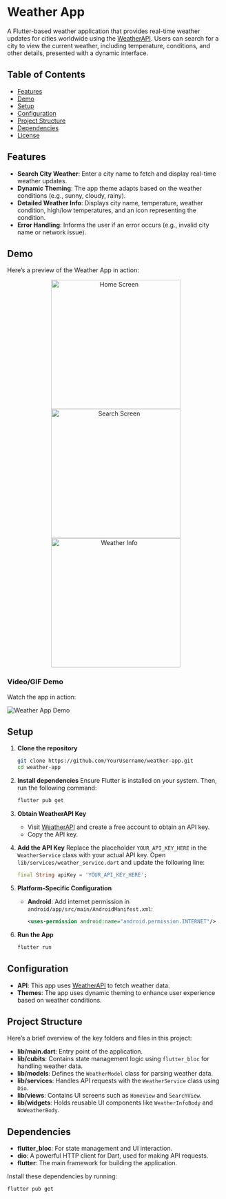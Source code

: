 # Weather App

A Flutter-based weather application that provides real-time weather updates for cities worldwide using the [WeatherAPI](https://www.weatherapi.com/). Users can search for a city to view the current weather, including temperature, conditions, and other details, presented with a dynamic interface.

## Table of Contents

- [Features](#features)
- [Demo](#demo)
- [Setup](#setup)
- [Configuration](#configuration)
- [Project Structure](#project-structure)
- [Dependencies](#dependencies)
- [License](#license)

## Features

- **Search City Weather**: Enter a city name to fetch and display real-time weather updates.
- **Dynamic Theming**: The app theme adapts based on the weather conditions (e.g., sunny, cloudy, rainy).
- **Detailed Weather Info**: Displays city name, temperature, weather condition, high/low temperatures, and an icon representing the condition.
- **Error Handling**: Informs the user if an error occurs (e.g., invalid city name or network issue).

## Demo
Here’s a preview of the Weather App in action:

<p align="center">
  <img src="assets/screenshots/home.jpeg" alt="Home Screen" width="300">
  <img src="assets/screenshots/search.jpeg" alt="Search Screen" width="300">
  <img src="assets/screenshots/weather.jpeg" alt="Weather Info" width="300">
</p>

### Video/GIF Demo
Watch the app in action:

![Weather App Demo](assets/screenshots/demo.gif)

## Setup

1. **Clone the repository**
   ```bash
   git clone https://github.com/YourUsername/weather-app.git
   cd weather-app

2. **Install dependencies** Ensure Flutter is installed on your system. Then, run the following command:
   ```bash
   flutter pub get

3. **Obtain WeatherAPI Key**
   - Visit [WeatherAPI](https://www.weatherapi.com/) and create a free account to obtain an API key.
   - Copy the API key.

4. **Add the API Key** Replace the placeholder `YOUR_API_KEY_HERE` in the `WeatherService` class with your actual API key.
   Open `lib/services/weather_service.dart` and update the following line:

   ```dart
   final String apiKey = 'YOUR_API_KEY_HERE';

5. **Platform-Specific Configuration**
   - **Android**: Add internet permission in `android/app/src/main/AndroidManifest.xml`:

     ```xml
     <uses-permission android:name="android.permission.INTERNET"/>

6. **Run the App**
   ```bash
   flutter run

## Configuration

- **API**: This app uses [WeatherAPI](https://www.weatherapi.com/) to fetch weather data.
- **Themes**: The app uses dynamic theming to enhance user experience based on weather conditions.

## Project Structure

Here’s a brief overview of the key folders and files in this project:
- **lib/main.dart**: Entry point of the application.
- **lib/cubits**: Contains state management logic using `flutter_bloc` for handling weather data.
- **lib/models**: Defines the `WeatherModel` class for parsing weather data.
- **lib/services**: Handles API requests with the `WeatherService` class using `Dio`.
- **lib/views**: Contains UI screens such as `HomeView` and `SearchView`.
- **lib/widgets**: Holds reusable UI components like `WeatherInfoBody` and `NoWeatherBody`.

## Dependencies

- **flutter_bloc**: For state management and UI interaction.
- **dio**: A powerful HTTP client for Dart, used for making API requests.
- **flutter**: The main framework for building the application.

Install these dependencies by running:
```bash
flutter pub get
